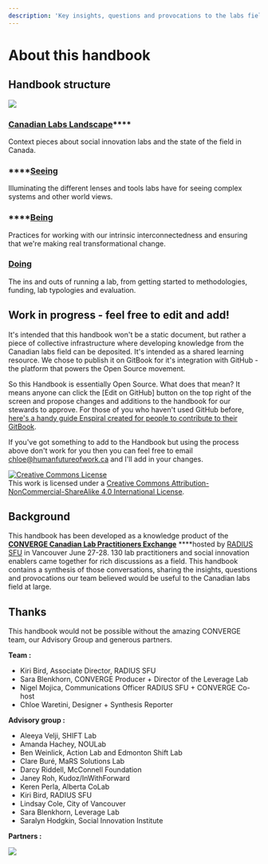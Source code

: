 ```yaml
---
description: 'Key insights, questions and provocations to the labs field in Canada'
---
```


# About this handbook

## Handbook structure

![](https://lh4.googleusercontent.com/jXBMF-xnmgz30Xm1Enxp5bnk7GkQLEbGMJQHTXIoWI1w2wETOmfUy5n6D6OiumKd7CFteFBm3VCe96-r5qhEXD5lD4p2U6UKWNRM0BNqIy6LipJ5FhX2HRROBTODPpOoRG98dNST)

### [**Canadian Labs Landscape**](labs-landscape/)\*\*\*\*

Context pieces about social innovation labs and the state of the field in Canada.

### \*\*\*\*[**Seeing**](seeing/)

Illuminating the different lenses and tools labs have for seeing complex systems and other world views.

### \*\*\*\*[**Being**](being/)

Practices for working with our intrinsic interconnectedness and ensuring that we're making real transformational change.

### [Doing](doing/)

The ins and outs of running a lab, from getting started to methodologies, funding, lab typologies and evaluation.

## Work in progress - feel free to edit and add!

It's intended that this handbook won't be a static document, but rather a piece of collective infrastructure where developing knowledge from the Canadian labs field can be deposited. It's intended as a shared learning resource. We chose to publish it on GitBook for it's integration with GitHub - the platform that powers the Open Source movement. 

So this Handbook is essentially Open Source. What does that mean? It means anyone can click the \[Edit on GitHub\] button on the top right of the screen and propose changes and additions to the handbook for our stewards to approve. For those of you who haven't used GitHub before, [here's a handy guide Enspiral created for people to contribute to their GitBook](https://handbook.enspiral.com/guides/contributing.html). 

If you've got something to add to the Handbook but using the process above don't work for you then you can feel free to email [chloe@humanfutureofwork.ca](mailto://chloe@humanfutureofwork.ca) and I'll add in your changes.

[![Creative Commons License](https://i.creativecommons.org/l/by-nc-sa/4.0/88x31.png)](http://creativecommons.org/licenses/by-nc-sa/4.0/)  
This work is licensed under a [Creative Commons Attribution-NonCommercial-ShareAlike 4.0 International License](http://creativecommons.org/licenses/by-nc-sa/4.0/).

## Background

This handbook has been developed as a knowledge product of the [**CONVERGE Canadian Lab Practitioners Exchange**](https://radiussfu.com/converge-canadian-lab-practitioners-exchange/) ****hosted by [RADIUS SFU](https://radiussfu.com/) in Vancouver June 27-28. 130 lab practitioners and social innovation enablers came together for rich discussions as a field. This handbook contains a synthesis of those conversations, sharing the insights, questions and provocations our team believed would be useful to the Canadian labs field at large.

## Thanks

This handbook would not be possible without the amazing CONVERGE team, our Advisory Group and generous partners.

**Team :**

* Kiri Bird, Associate Director, RADIUS SFU
* Sara Blenkhorn, CONVERGE Producer + Director of the Leverage Lab
* Nigel Mojica, Communications Officer RADIUS SFU + CONVERGE Co-host
* Chloe Waretini, Designer + Synthesis Reporter

**Advisory group :**

* Aleeya Velji, SHIFT Lab
* Amanda Hachey, NOULab
* Ben Weinlick, Action Lab and Edmonton Shift Lab
* Clare Buré, MaRS Solutions Lab
* Darcy Riddell, McConnell Foundation
* Janey Roh, Kudoz/InWithForward
* Keren Perla, Alberta CoLab
* Kiri Bird, RADIUS SFU
* Lindsay Cole, City of Vancouver
* Sara Blenkhorn, Leverage Lab
* Saralyn Hodgkin, Social Innovation Institute

**Partners :**

![](https://lh6.googleusercontent.com/GJR9tDNNsNlLrMuphGrsZ9iMMS_B_PFi53UTJilwz-HFIpmpbtOUnlR3K4ER7Bx9_os49zmF7q_zKkcaWEYBGf6Gy97udcNY8mIP9d9zvyBkCzzStTthBO5-N3Kzt6r_vNYNZdq0)



